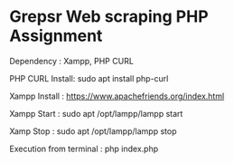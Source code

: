 # Grepsr Web scraping PHP Assignment
Dependency : Xampp, PHP CURL

PHP CURL Install:
sudo apt install php-curl

Xampp Install  :
https://www.apachefriends.org/index.html

Xampp Start :
sudo apt /opt/lampp/lampp start

Xamp Stop :
sudo apt /opt/lampp/lampp stop

Execution from terminal : php index.php
